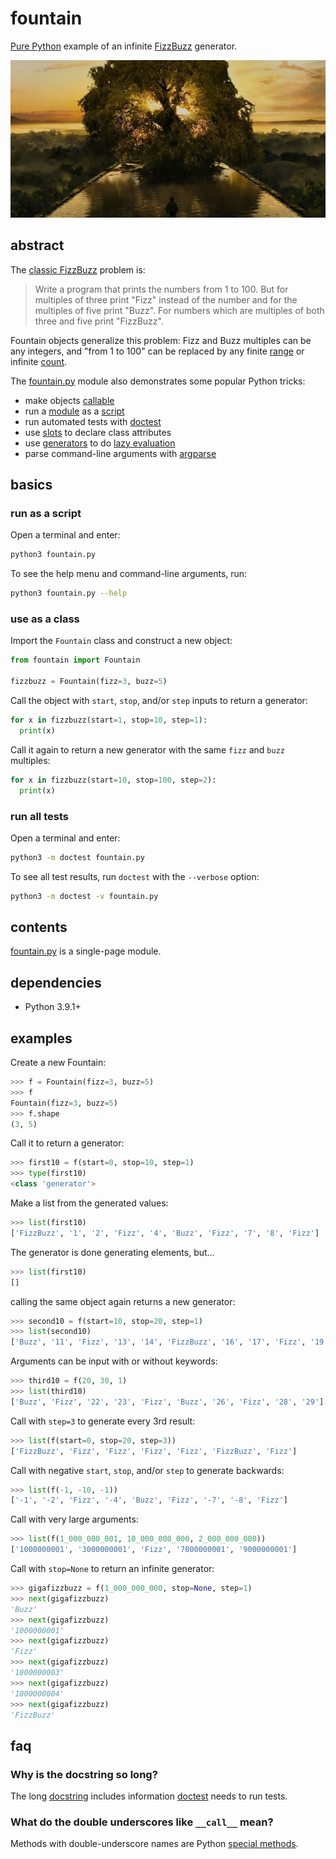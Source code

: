 # fountain

[Pure Python] example of an infinite [FizzBuzz] generator.

<img
  alt="The Fountain"
  src="https://raw.githubusercontent.com/samkennerly/posters/master/fountain.jpeg"
  title="Together we will live forever.">

[Pure Python]: https://stackoverflow.com/questions/45976946/what-is-pure-python
[FizzBuzz]: https://blog.codinghorror.com/why-cant-programmers-program/


## abstract

The [classic FizzBuzz] problem is:
<blockquote>
Write a program that prints the numbers from 1 to 100. But for multiples of three print "Fizz" instead of the number and for the multiples of five print "Buzz". For numbers which are multiples of both three and five print "FizzBuzz".
</blockquote>

[classic FizzBuzz]: https://imranontech.com/2007/01/24/using-fizzbuzz-to-find-developers-who-grok-coding/

Fountain objects generalize this problem: Fizz and Buzz multiples can be any integers, and "from 1 to 100" can be replaced by any finite [range] or infinite [count].

[range]: https://docs.python.org/3/library/stdtypes.html?highlight=range#range
[count]: https://docs.python.org/3/library/itertools.html#itertools.count

The [fountain.py] module also demonstrates some popular Python tricks:

- make objects [callable]
- run a [module] as a [script]
- run automated tests with [doctest]
- use [slots] to declare class attributes
- use [generators] to do [lazy evaluation]
- parse command-line arguments with [argparse]

[fountain.py]: fountain.py
[callable]: https://docs.python.org/3/reference/datamodel.html#object.__call__
[module]: https://docs.python.org/3/tutorial/modules.html
[script]: https://docs.python.org/3/library/__main__.html#idiomatic-usage
[doctest]: https://docs.python.org/3/library/doctest.html
[slots]: https://wiki.python.org/moin/UsingSlots
[generators]: https://docs.python.org/3/howto/functional.html#generators
[lazy evaluation]: https://en.wikipedia.org/wiki/Lazy_evaluation
[argparse]: https://docs.python.org/3/library/argparse.html#argumentparser-objects


## basics

### run as a script

Open a terminal and enter:
```sh
python3 fountain.py
```
[fountain.py]: fountain.py

To see the help menu and command-line arguments, run:
```sh
python3 fountain.py --help
```

### use as a class

Import the `Fountain` class and construct a new object:
```python
from fountain import Fountain

fizzbuzz = Fountain(fizz=3, buzz=5)
```

Call the object with `start`, `stop`, and/or `step` inputs to return a generator:
```python
for x in fizzbuzz(start=1, stop=10, step=1):
  print(x)
```

Call it again to return a new generator with the same `fizz` and `buzz` multiples:
```python
for x in fizzbuzz(start=10, stop=100, step=2):
  print(x)
```


### run all tests

Open a terminal and enter:
```sh
python3 -m doctest fountain.py
```

To see all test results, run `doctest` with the `--verbose` option:
```sh
python3 -m doctest -v fountain.py
```


## contents

[fountain.py] is a single-page module.

[fountain.py]: fountain.py


## dependencies

- Python 3.9.1+


## examples

Create a new Fountain:
```python
>>> f = Fountain(fizz=3, buzz=5)
>>> f
Fountain(fizz=3, buzz=5)
>>> f.shape
(3, 5)
```

Call it to return a generator:
```python
>>> first10 = f(start=0, stop=10, step=1)
>>> type(first10)
<class 'generator'>
```

Make a list from the generated values:
```python
>>> list(first10)
['FizzBuzz', '1', '2', 'Fizz', '4', 'Buzz', 'Fizz', '7', '8', 'Fizz']
```

The generator is done generating elements, but...
```python
>>> list(first10)
[]
```

calling the same object again returns a new generator:
```python
>>> second10 = f(start=10, stop=20, step=1)
>>> list(second10)
['Buzz', '11', 'Fizz', '13', '14', 'FizzBuzz', '16', '17', 'Fizz', '19']
```

Arguments can be input with or without keywords:
```python
>>> third10 = f(20, 30, 1)
>>> list(third10)
['Buzz', 'Fizz', '22', '23', 'Fizz', 'Buzz', '26', 'Fizz', '28', '29']
```

Call with `step=3` to generate every 3rd result:
```python
>>> list(f(start=0, stop=20, step=3))
['FizzBuzz', 'Fizz', 'Fizz', 'Fizz', 'Fizz', 'FizzBuzz', 'Fizz']
```

Call with negative `start`, `stop`, and/or `step` to generate backwards:
```python
>>> list(f(-1, -10, -1))
['-1', '-2', 'Fizz', '-4', 'Buzz', 'Fizz', '-7', '-8', 'Fizz']
```

Call with very large arguments:
```python
>>> list(f(1_000_000_001, 10_000_000_000, 2_000_000_000))
['1000000001', '3000000001', 'Fizz', '7000000001', '9000000001']
```

Call with `stop=None` to return an infinite generator:
```python
>>> gigafizzbuzz = f(1_000_000_000, stop=None, step=1)
>>> next(gigafizzbuzz)
'Buzz'
>>> next(gigafizzbuzz)
'1000000001'
>>> next(gigafizzbuzz)
'Fizz'
>>> next(gigafizzbuzz)
'1000000003'
>>> next(gigafizzbuzz)
'1000000004'
>>> next(gigafizzbuzz)
'FizzBuzz'
```

## faq

### Why is the docstring so long?

The long [docstring] includes information [doctest] needs to run tests.

[docstring]: https://peps.python.org/pep-0257/
[doctest]: https://docs.python.org/3/library/doctest.html

### What do the double underscores like `__call__` mean?

Methods with double-underscore names are Python [special methods].

[special methods]: https://docs.python.org/3/reference/datamodel.html#special-method-names
